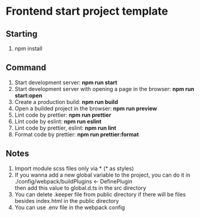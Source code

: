# Frontend start project template

## Starting

1. npm install

## Command

1. Start development server: **npm run start**
2. Start development server with opening a page in the browser: **npm run start:open**
3. Create a production build: **npm run build**
4. Open a builded project in the browser: **npm run preview**
5. Lint code by prettier: **npm run prettier**
6. Lint code by eslint: **npm run eslint**
7. Lint code by prettier, eslint: **npm run lint**
8. Format code by prettier: **npm run prettier:format**

## Notes

1. Import module scss files only via \* (\* as styles)
2. If you wanna add a new global variable to the project, you can do it in ./config/webpack/buildPlugins <- DefinePlugin <br>
   then add this value to global.d.ts in the src directory
3. You can delete .keeper file from public directory if there will be files besides index.html in the public directory
4. You can use .env file in the webpack config
